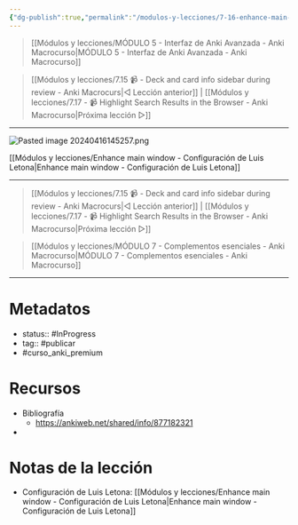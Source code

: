 ```yaml
---
{"dg-publish":true,"permalink":"/modulos-y-lecciones/7-16-enhance-main-window-anki-macrocurso/","noteIcon":"","updated":"2024-05-15T22:20:32.799+02:00"}
---
```



> [[Módulos y lecciones/MÓDULO 5 - Interfaz de Anki Avanzada - Anki Macrocurso\|MÓDULO 5 - Interfaz de Anki Avanzada - Anki Macrocurso]]

> [[Módulos y lecciones/7.15 📹 - Deck and card info sidebar during review - Anki Macrocurs\|◁ Lección anterior]] | [[Módulos y lecciones/7.17 - 📹 Highlight Search Results in the Browser - Anki Macrocurso\|Próxima lección ▷]]

---

![Pasted image 20240416145257.png](/img/user/ANEXOS/Pasted%20image%2020240416145257.png)

[[Módulos y lecciones/Enhance main window - Configuración de Luis Letona\|Enhance main window - Configuración de Luis Letona]]

---

> [[Módulos y lecciones/7.15 📹 - Deck and card info sidebar during review - Anki Macrocurs\|◁ Lección anterior]] | [[Módulos y lecciones/7.17 - 📹 Highlight Search Results in the Browser - Anki Macrocurso\|Próxima lección ▷]]

> [[Módulos y lecciones/MÓDULO 7 - Complementos esenciales - Anki Macrocurso\|MÓDULO 7 - Complementos esenciales - Anki Macrocurso]]

---

# Metadatos
- status:: #InProgress  
- tag:: #publicar 
- #curso_anki_premium

# Recursos
- Bibliografía
	- https://ankiweb.net/shared/info/877182321
- 
# Notas de la lección
- Configuración de Luis Letona: [[Módulos y lecciones/Enhance main window - Configuración de Luis Letona\|Enhance main window - Configuración de Luis Letona]]